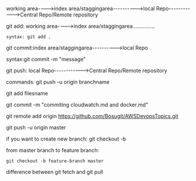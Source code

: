 


working area---->index area/staggingarea---------->local Repo------------>Central Repo/Remote repository


git add:  working area---->index area/staggingarea...............
   
    syntax: git add .

git commit:index area/staggingarea---------->local Repo

   syntax:git commit -m "message"

git push: local Repo------------>Central Repo/Remote repository

commands: git push -u origin branchname

git add filesname

 git commit -m "commiting cloudwatch.md and docker.md"

 git remote add origin https://github.com/Bosugit/AWSDevopsTopics.git

git push -u origin master



if you want to create new branch:  git checkout -b 


from master branch to feature branch:

    git checkout -b feature-branch master 


difference between git fetch and git pull
